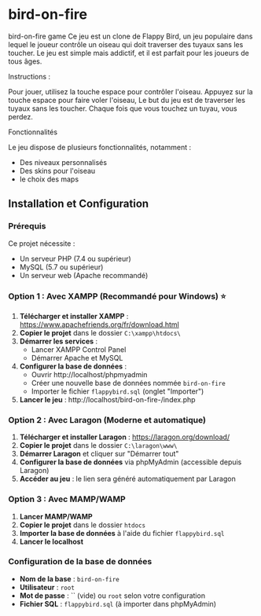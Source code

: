 # bird-on-fire
bird-on-fire game
Ce jeu est un clone de Flappy Bird, un jeu populaire dans lequel le joueur contrôle un oiseau qui doit traverser des tuyaux sans les toucher. Le jeu est simple mais addictif, et il est parfait pour les joueurs de tous âges.

Instructions :

Pour jouer, utilisez la touche espace pour contrôler l'oiseau. Appuyez sur la touche espace pour faire voler l'oiseau, Le but du jeu est de traverser les tuyaux sans les toucher. Chaque fois que vous touchez un tuyau, vous perdez.


Fonctionnalités

Le jeu dispose de plusieurs fonctionnalités, notamment :
- Des niveaux personnalisés
- Des skins pour l'oiseau
- le choix des maps 


## Installation et Configuration

### Prérequis
Ce projet nécessite :
- Un serveur PHP (7.4 ou supérieur)
- MySQL (5.7 ou supérieur)
- Un serveur web (Apache recommandé)

### Option 1 : Avec XAMPP (Recommandé pour Windows) ⭐
1. **Télécharger et installer XAMPP** : https://www.apachefriends.org/fr/download.html
2. **Copier le projet** dans le dossier `C:\xampp\htdocs\`
3. **Démarrer les services** :
   - Lancer XAMPP Control Panel
   - Démarrer Apache et MySQL
4. **Configurer la base de données** :
   - Ouvrir http://localhost/phpmyadmin
   - Créer une nouvelle base de données nommée `bird-on-fire`
   - Importer le fichier `flappybird.sql` (onglet "Importer")
5. **Lancer le jeu** : http://localhost/bird-on-fire-/index.php

### Option 2 : Avec Laragon (Moderne et automatique)
1. **Télécharger et installer Laragon** : https://laragon.org/download/
2. **Copier le projet** dans le dossier `C:\laragon\www\`
3. **Démarrer Laragon** et cliquer sur "Démarrer tout"
4. **Configurer la base de données** via phpMyAdmin (accessible depuis Laragon)
5. **Accéder au jeu** : le lien sera généré automatiquement par Laragon

### Option 3 : Avec MAMP/WAMP
1. **Lancer MAMP/WAMP**
2. **Copier le projet** dans le dossier `htdocs`
3. **Importer la base de données** à l'aide du fichier `flappybird.sql`
4. **Lancer le localhost**

### Configuration de la base de données
- **Nom de la base** : `bird-on-fire`
- **Utilisateur** : `root`
- **Mot de passe** : `` (vide) ou `root` selon votre configuration
- **Fichier SQL** : `flappybird.sql` (à importer dans phpMyAdmin)

